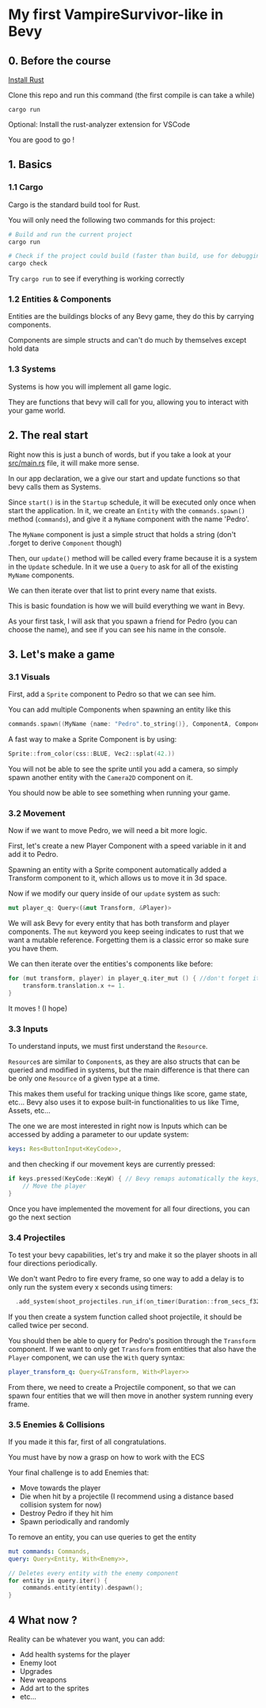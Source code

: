# My first VampireSurvivor-like in Bevy

## 0. Before the course

[Install Rust](https://www.rust-lang.org/tools/install)

Clone this repo and run this command (the first compile is can take a while)
```
cargo run
```

Optional: Install the rust-analyzer extension for VSCode

You are good to go !

## 1. Basics

### 1.1 Cargo

Cargo is the standard build tool for Rust.

You will only need the following two commands for this project:

```bash
# Build and run the current project 
cargo run

# Check if the project could build (faster than build, use for debugging)
cargo check
```

Try `cargo run` to see if everything is working correctly

### 1.2 Entities & Components

Entities are the buildings blocks of any Bevy game, they do this by carrying components.

Components are simple structs and can't do much by themselves except hold data

### 1.3 Systems

Systems is how you will implement all game logic.

They are functions that bevy will call for you, allowing you to interact with your game world.

## 2. The real start

Right now this is just a bunch of words, but if you take a look at your [src/main.rs](./src/main.rs) file, it will make more sense.

In our app declaration, we a give our start and update functions so that bevy calls them as Systems.

Since `start()` is in the `Startup` schedule, it will be executed only once when start the application.
In it, we create an `Entity` with the `commands.spawn()` method (`commands`), and give it a `MyName` component with the name 'Pedro'.

The `MyName` component is just a simple struct that holds a string (don't .forget to derive `Component` though)

Then, our `update()` method will be called every frame because it is a system in the `Update` schedule.
In it we use a `Query` to ask for all of the existing `MyName` components.

We can then iterate over that list to print every name that exists.

This is basic foundation is how we will build everything we want in Bevy.

As your first task, I will ask that you spawn a friend for Pedro (you can choose the name), and see if you can see his name in the console.

## 3. Let's make a game

### 3.1 Visuals

First, add a `Sprite` component to Pedro so that we can see him.

You can add multiple Components when spawning an entity like this

```cpp
commands.spawn((MyName {name: "Pedro".to_string()}, ComponentA, ComponentB, etc..))
```

A fast way to make a Sprite Component is by using:
```cpp
Sprite::from_color(css::BLUE, Vec2::splat(42.))
```

You will not be able to see the sprite until you add a camera, so simply spawn another entity with the `Camera2D` component on it.

You should now be able to see something when running your game.

### 3.2 Movement

Now if we want to move Pedro, we will need a bit more logic.

First, let's create a new Player Component with a speed variable in it and add it to Pedro.

Spawning an entity with a Sprite component automatically added a Transform component to it, which allows us to move it in 3d space.

Now if we modify our query inside of our `update` system as such:
```rust
mut player_q: Query<(&mut Transform, &Player)>
```

We will ask Bevy for every entity that has both transform and player components.
The `mut` keyword you keep seeing indicates to rust that we want a mutable reference. 
Forgetting them is a classic error so make sure you have them.

We can then iterate over the entities's components like before:

```cpp
for (mut transform, player) in player_q.iter_mut () { //don't forget iter_mut otherwise we can't modify the transform.
    transform.translation.x += 1.
}
```

It moves ! (I hope)

### 3.3 Inputs

To understand inputs, we must first understand the `Resource`.

`Resource`s are similar to `Component`s, as they are also structs that can be queried and modified in systems, but the main difference is that there can be only one `Resource` of a given type at a time.

This makes them useful for tracking unique things like score, game state, etc...
Bevy also uses it to expose built-in functionalities to us like Time, Assets, etc...

The one we are most interested in right now is Inputs which can be accessed by adding a parameter to our update system:

```yaml
keys: Res<ButtonInput<KeyCode>>,
```

and then checking if our movement keys are currently pressed:

```cpp
if keys.pressed(KeyCode::KeyW) { // Bevy remaps automatically the keys, so W would be Z on an azerty keyboard
    // Move the player
}
```

Once you have implemented the movement for all four directions, you can go the next section

### 3.4 Projectiles

To test your bevy capabilities, let's try and make it so the player shoots in all four directions periodically.

We don't want Pedro to fire every frame, so one way to add a delay is to only run the system every x seconds using timers:

```cpp
  .add_system(shoot_projectiles.run_if(on_timer(Duration::from_secs_f32(0.5))))
```

If you then create a system function called shoot projectile, it should be called twice per second.

You should then be able to query for Pedro's position through the `Transform` component.
If we want to only get `Transform` from entities that also have the `Player` component, we can use the `With` query syntax:

```yaml
player_transform_q: Query<&Transform, With<Player>>
```

From there, we need to create a Projectile component, so that we can spawn four entities that we will then move in another system running every frame.

### 3.5 Enemies & Collisions

If you made it this far, first of all congratulations.

You must have by now a grasp on how to work with the ECS

Your final challenge is to add Enemies that:
- Move towards the player
- Die when hit by a projectile (I recommend using a distance based collision system for now)
- Destroy Pedro if they hit him
- Spawn periodically and randomly

To remove an entity, you can use queries to get the entity
```yaml
mut commands: Commands,
query: Query<Entity, With<Enemy>>,
```
```cpp
// Deletes every entity with the enemy component
for entity in query.iter() {
    commands.entity(entity).despawn();
}
```

## 4 What now ?

Reality can be whatever you want, you can add:

- Add health systems for the player
- Enemy loot
- Upgrades
- New weapons
- Add art to the sprites
- etc...

